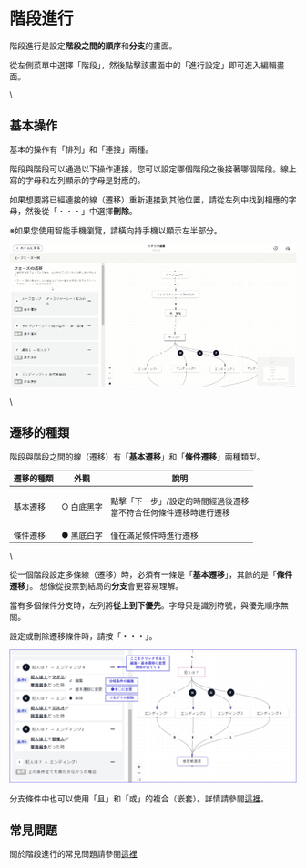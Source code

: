 # 階段進行

階段進行是設定**階段之間的順序**和**分支**的畫面。

從左側菜單中選擇「階段」，然後點擊該畫面中的「進行設定」即可進入編輯畫面。

\

## 基本操作

基本的操作有「排列」和「連接」兩種。

階段與階段可以通過以下操作連接，您可以設定哪個階段之後接著哪個階段。線上寫的字母和左列顯示的字母是對應的。

如果想要將已經連接的線（遷移）重新連接到其他位置，請從左列中找到相應的字母，然後從「・・・」中選擇**刪除**。

※如果您使用智能手機瀏覽，請橫向持手機以顯示左半部分。

![](../../images/flow.gif)

\

## 遷移的種類

階段與階段之間的線（遷移）有「**基本遷移**」和「**條件遷移**」兩種類型。

| 遷移的種類 | 外觀        | 說明                                                       |
| ----- | -------- | -------------------------------------------------------- |
| 基本遷移  | ○ 白底黑字   | <p>點擊「下一步」/設定的時間經過後遷移<br>當不符合任何條件遷移時進行遷移</p> |
| 條件遷移  | ● 黑底白字   | 僅在滿足條件時進行遷移                                        |

\

從一個階段設定多條線（遷移）時，必須有一條是「**基本遷移**」，其餘的是「**條件遷移**」。 想像從投票到結局的**分支**會更容易理解。

當有多個條件分支時，左列將**從上到下優先**。字母只是識別符號，與優先順序無關。

設定或刪除遷移條件時，請按「・・・」。

![](../../images/flow2.png)

分支條件中也可以使用「且」和「或」的複合（嵌套）。詳情請參閱[這裡](../condition.md#gurpu)。

## 常見問題

關於階段進行的常見問題請參閱[這裡](../../QandA.md#phases)